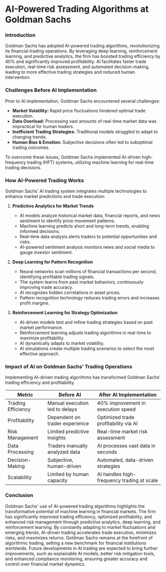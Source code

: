 # AI-Powered Trading Algorithms at Goldman Sachs

### Introduction

Goldman Sachs has adopted AI-powered trading algorithms, revolutionizing its financial trading operations. By leveraging deep learning, reinforcement learning, and predictive analytics, the firm has boosted trading efficiency by 40% and significantly improved profitability. AI facilitates faster trade execution, real-time risk assessment, and automated decision-making, leading to more effective trading strategies and reduced human intervention.

### Challenges Before AI Implementation

Prior to AI implementation, Goldman Sachs encountered several challenges:

- **Market Volatility:** Rapid price fluctuations hindered optimal trade execution.
- **Data Overload:** Processing vast amounts of real-time market data was impractical for human traders.
- **Inefficient Trading Strategies:** Traditional models struggled to adapt to changing trends.
- **Human Bias & Emotion:** Subjective decisions often led to suboptimal trading outcomes.

To overcome these issues, Goldman Sachs implemented AI-driven high-frequency trading (HFT) systems, utilizing machine learning for real-time trading decisions.

### How AI-Powered Trading Works

Goldman Sachs’ AI trading system integrates multiple technologies to enhance market predictions and trade execution:

1.  **Predictive Analytics for Market Trends**
    - AI models analyze historical market data, financial reports, and news sentiment to identify price movement patterns.
    - Machine learning predicts short and long-term trends, enabling informed decisions.
    - Real-time data analysis alerts traders to potential opportunities and risks.
    - AI-powered sentiment analysis monitors news and social media to gauge investor sentiment.

2.  **Deep Learning for Pattern Recognition**
    - Neural networks scan millions of financial transactions per second, identifying profitable trading signals.
    - The system learns from past market behaviors, continuously improving trade accuracy.
    - AI recognizes hidden correlations in asset prices.
    - Pattern recognition technology reduces trading errors and increases profit margins.

3.  **Reinforcement Learning for Strategy Optimization**
    - AI-driven models test and refine trading strategies based on past market performance.
    - Reinforcement learning adjusts trading algorithms in real-time to maximize profitability.
    - AI dynamically adapts to market volatility.
    - AI simulations create multiple trading scenarios to select the most effective approach.

### Impact of AI on Goldman Sachs’ Trading Operations

Implementing AI-driven trading algorithms has transformed Goldman Sachs’ trading efficiency and profitability.

| Metric             | Before AI                      | After AI Implementation                    |
| ------------------ | ------------------------------ | ------------------------------------------ |
| Trading Efficiency | Manual execution led to delays | 40% improvement in execution speed         |
| Profitability      | Dependent on trader experience | Optimized trade profitability via AI       |
| Risk Management    | Limited predictive insights    | Real-time market risk assessment           |
| Data Processing    | Traders manually analyzed data | AI processes vast data in seconds          |
| Decision-Making    | Subjective, human-driven       | Automated, data-driven strategies          |
| Scalability        | Limited by human capacity      | AI handles high-frequency trading at scale |

### Conclusion

Goldman Sachs' use of AI-powered trading algorithms highlights the transformative potential of machine learning in financial markets. The firm has significantly improved trading efficiency, optimized profitability, and enhanced risk management through predictive analytics, deep learning, and reinforcement learning. By constantly adapting to market fluctuations and emerging trends, AI-driven trading accelerates trade execution, minimizes risks, and maximizes returns. Goldman Sachs remains at the forefront of algorithmic trading, setting a new benchmark for financial institutions worldwide. Future developments in AI trading are expected to bring further improvements, such as explainable AI models, better risk mitigation tools, and enhanced compliance monitoring, ensuring greater accuracy and control over financial market dynamics.
